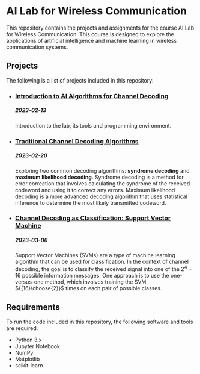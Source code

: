﻿# **AI Lab for Wireless Communication**
This repository contains the projects and assignments for the course AI Lab for Wireless Communication. This course is designed to explore the applications of artificial intelligence and machine learning in wireless communication systems.

## **Projects**
The following is a list of projects included in this repository:

- ### [Introduction to AI Algorithms for Channel Decoding](./Introduction%20Uncoded%20System/)
    ##### 2023-02-13
    Introduction to the lab, its tools and programming environment.

- ### [Traditional Channel Decoding Algorithms](./Syndrome%20Decoding%20%20Maximum%20Likelihood%20Decoding/)
    ##### 2023-02-20
    Exploring two common decoding algorithms: **syndrome decoding** and **maximum likelihood decoding**. Syndrome decoding is a method for error correction that involves calculating the syndrome of the received codeword and using it to correct any errors. Maximum likelihood decoding is a more advanced decoding algorithm that uses statistical inference to determine the most likely transmitted codeword.

- ### [Channel Decoding as Classification: Support Vector Machine](./Support%20Vector%20Machine/)
    ##### 2023-03-06
    Support Vector Machines (SVMs) are a type of machine learning algorithm that can be used for classification. In the context of channel decoding, the goal is to classify the received signal into one of the $2^4 = 16$ possible information messages. One approach is to use the one-versus-one method, which involves training the SVM ${{16}\choose{2}}$ times on each pair of possible classes.

## **Requirements**
To run the code included in this repository, the following software and tools are required:

- Python 3.x
- Jupyter Notebook
- NumPy
- Matplotlib
- scikit-learn
